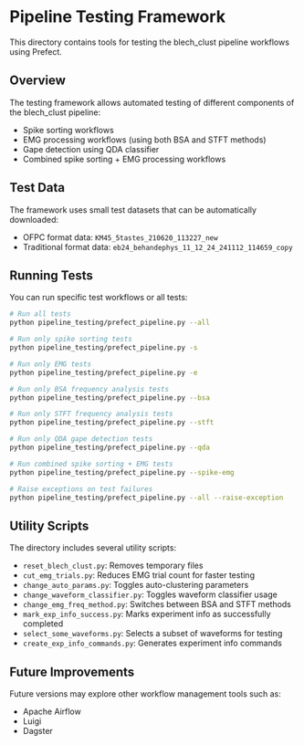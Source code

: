 # Pipeline Testing Framework

This directory contains tools for testing the blech_clust pipeline workflows using Prefect.

## Overview

The testing framework allows automated testing of different components of the blech_clust pipeline:
- Spike sorting workflows
- EMG processing workflows (using both BSA and STFT methods)
- Gape detection using QDA classifier
- Combined spike sorting + EMG processing workflows

## Test Data

The framework uses small test datasets that can be automatically downloaded:
- OFPC format data: `KM45_5tastes_210620_113227_new`
- Traditional format data: `eb24_behandephys_11_12_24_241112_114659_copy`

## Running Tests

You can run specific test workflows or all tests:

```bash
# Run all tests
python pipeline_testing/prefect_pipeline.py --all

# Run only spike sorting tests
python pipeline_testing/prefect_pipeline.py -s

# Run only EMG tests
python pipeline_testing/prefect_pipeline.py -e

# Run only BSA frequency analysis tests
python pipeline_testing/prefect_pipeline.py --bsa

# Run only STFT frequency analysis tests
python pipeline_testing/prefect_pipeline.py --stft

# Run only QDA gape detection tests
python pipeline_testing/prefect_pipeline.py --qda

# Run combined spike sorting + EMG tests
python pipeline_testing/prefect_pipeline.py --spike-emg

# Raise exceptions on test failures
python pipeline_testing/prefect_pipeline.py --all --raise-exception
```

## Utility Scripts

The directory includes several utility scripts:
- `reset_blech_clust.py`: Removes temporary files
- `cut_emg_trials.py`: Reduces EMG trial count for faster testing
- `change_auto_params.py`: Toggles auto-clustering parameters
- `change_waveform_classifier.py`: Toggles waveform classifier usage
- `change_emg_freq_method.py`: Switches between BSA and STFT methods
- `mark_exp_info_success.py`: Marks experiment info as successfully completed
- `select_some_waveforms.py`: Selects a subset of waveforms for testing
- `create_exp_info_commands.py`: Generates experiment info commands

## Future Improvements

Future versions may explore other workflow management tools such as:
- Apache Airflow
- Luigi
- Dagster
